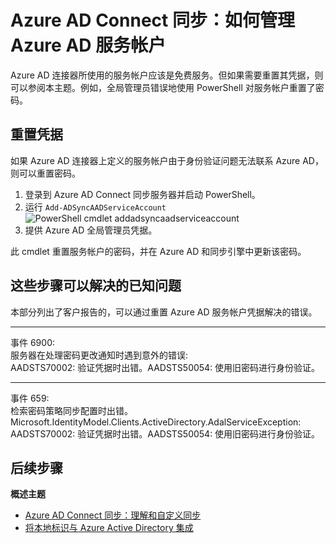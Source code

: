 <properties
	pageTitle="Azure AD Connect 同步：如何管理 Azure AD 服务帐户 | Azure"
	description="本主题介绍如何还原 Azure AD 服务帐户。"
	services="active-directory"
    keywords="AADSTS70002、AADSTS50054：如何重置 Azure AD Connect 同步连接器服务帐户的密码"
	documentationCenter=""
	authors="andkjell"
	manager="femila"
	editor=""/>

<tags
	ms.service="active-directory"
	ms.workload="identity"
	ms.tgt_pltfrm="na"
	ms.devlang="na"
	ms.topic="article"
	ms.date="09/01/2016"
	ms.author="andkjell"
	wacn.date="10/11/2016"/>

# Azure AD Connect 同步：如何管理 Azure AD 服务帐户
Azure AD 连接器所使用的服务帐户应该是免费服务。但如果需要重置其凭据，则可以参阅本主题。例如，全局管理员错误地使用 PowerShell 对服务帐户重置了密码。

## 重置凭据
如果 Azure AD 连接器上定义的服务帐户由于身份验证问题无法联系 Azure AD，则可以重置密码。

1. 登录到 Azure AD Connect 同步服务器并启动 PowerShell。
2. 运行 `Add-ADSyncAADServiceAccount`
![PowerShell cmdlet addadsyncaadserviceaccount](./media/active-directory-aadconnectsync-howto-azureadaccount/addadsyncaadserviceaccount.png)
3. 提供 Azure AD 全局管理员凭据。

此 cmdlet 重置服务帐户的密码，并在 Azure AD 和同步引擎中更新该密码。

## 这些步骤可以解决的已知问题
本部分列出了客户报告的，可以通过重置 Azure AD 服务帐户凭据解决的错误。

-----------
事件 6900:  
服务器在处理密码更改通知时遇到意外的错误:  
AADSTS70002: 验证凭据时出错。AADSTS50054: 使用旧密码进行身份验证。

----------
事件 659:  
检索密码策略同步配置时出错。Microsoft.IdentityModel.Clients.ActiveDirectory.AdalServiceException:  
AADSTS70002: 验证凭据时出错。AADSTS50054: 使用旧密码进行身份验证。

## 后续步骤

**概述主题**

- [Azure AD Connect 同步：理解和自定义同步](/documentation/articles/active-directory-aadconnectsync-whatis/)
- [将本地标识与 Azure Active Directory 集成](/documentation/articles/active-directory-aadconnect/)

<!---HONumber=Mooncake_0926_2016-->

